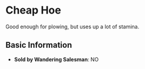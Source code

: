 # Cheap Hoe

Good enough for plowing, but uses up a lot of stamina.

## Basic Information

- **Sold by Wandering Salesman**: NO